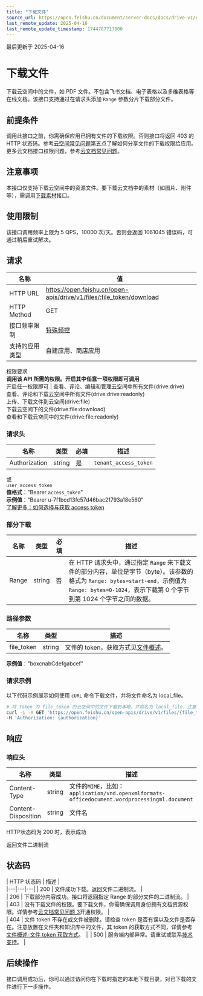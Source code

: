```yaml
---
title: "下载文件"
source_url: https://open.feishu.cn/document/server-docs/docs/drive-v1/download/download
last_remote_update: 2025-04-16
last_remote_update_timestamp: 1744787717000
---
```

最后更新于 2025-04-16

# 下载文件

下载云空间中的文件，如 PDF 文件。不包含飞书文档、电子表格以及多维表格等在线文档。该接口支持通过在请求头添加 `Range` 参数分片下载部分文件。

## 前提条件

调用此接口之前，你需确保应用已拥有文件的下载权限。否则接口将返回 403 的 HTTP 状态码。参考[云空间常见问题](https://open.feishu.cn/document/uAjLw4CM/ukTMukTMukTM/reference/drive-v1/faq)第五点了解如何分享文件的下载权限给应用。更多云文档接口权限问题，参考[云文档常见问题](https://open.feishu.cn/document/ukTMukTMukTM/uczNzUjL3czM14yN3MTN)。

## 注意事项

本接口仅支持下载云空间中的资源文件。要下载云文档中的素材（如图片、附件等），需调用[下载素材](https://open.feishu.cn/document/uAjLw4CM/ukTMukTMukTM/reference/drive-v1/media/download)接口。

## 使用限制

该接口调用频率上限为 5 QPS，10000 次/天。否则会返回 1061045 错误码，可通过稍后重试解决。

## 请求
名称 | 值
---|---
HTTP URL | https://open.feishu.cn/open-apis/drive/v1/files/:file_token/download
HTTP Method | GET
接口频率限制 | [特殊频控](https://open.feishu.cn/document/ukTMukTMukTM/uUzN04SN3QjL1cDN)
支持的应用类型 | 自建应用、商店应用
权限要求  
            **调用该 API 所需的权限。开启其中任意一项权限即可调用**  
            开启任一权限即可 | 查看、评论、编辑和管理云空间中所有文件(drive:drive)  
            查看、评论和下载云空间中所有文件(drive:drive:readonly)  
            上传、下载文件到云空间(drive:file)  
            下载云空间下的文件(drive:file:download)  
            查看和下载云空间中的文件(drive:file:readonly)

### 请求头

名称 | 类型 | 必填 | 描述
--- | --- | --- | ---
Authorization | string | 是 | `tenant_access_token`  
或  
`user_access_token`  
**值格式**："Bearer `access_token`"  
**示例值**："Bearer u-7f1bcd13fc57d46bac21793a18e560"  
[了解更多：如何选择与获取 access token](https://open.feishu.cn/document/uAjLw4CM/ugTN1YjL4UTN24CO1UjN/trouble-shooting/how-to-choose-which-type-of-token-to-use)

### 部分下载

名称 | 类型 | 必填 | 描述
--- | --- | --- | ---
Range | string | 否 | 在 HTTP 请求头中，通过指定 `Range` 来下载文件的部分内容，单位是字节（byte）。该参数的格式为 `Range: bytes=start-end`，示例值为 `Range: bytes=0-1024`，表示下载第 0 个字节到第 1024 个字节之间的数据。

### 路径参数

名称 | 类型 | 描述
--- | --- | ---
file_token | string | 文件的 token，获取方式见[文件概述](https://open.feishu.cn/document/uAjLw4CM/ukTMukTMukTM/reference/drive-v1/file/file-overview)。  
**示例值**："boxcnabCdefgabcef"

### 请求示例
以下代码示例展示如何使用 `cURL` 命令下载文件，并将文件命名为 local_file。
```bash
# 将 Token 为 file_token 的云空间中的文件下载到本地，并命名为 local_file，注意 file_token、local_file 和 authorization 要替换为真实值
curl -i -X GET 'https://open.feishu.cn/open-apis/drive/v1/files/{file_token}/download' -o "{local_file}" \
-H 'Authorization: {authorization}'
```

## 响应

### 响应头

名称 | 类型 | 描述
--- | --- | ---
Content-Type | string | 文件的`MIME`，比如：`application/vnd.openxmlformats-officedocument.wordprocessingml.document`
Content-Disposition | string | 文件名

HTTP状态码为 200 时，表示成功

返回文件二进制流

## 状态码

| HTTP 状态码 | 描述 |  
|---|---|---|
| 200 | 文件成功下载。返回文件二进制流。 |  
| 206 | 下载部分内容成功。接口将返回指定 Range 的部分文件的二进制流。 |  
| 403 | 没有下载文件的权限。要下载文件，你需确保调用身份拥有文档资源权限。详情参考[云文档常见问题 3](https://open.feishu.cn/document/ukTMukTMukTM/uczNzUjL3czM14yN3MTN#16c6475a)开通权限。 |  
| 404 | 文件 token 不存在或文件被删除。请检查 token 是否有误以及文件是否存在。注意放置在文件夹和知识库中的文件，其 token 的获取方式不同，详情参考[文件概述-文件 token 获取方式](https://open.feishu.cn/document/uAjLw4CM/ukTMukTMukTM/reference/drive-v1/file/file-overview#2b224832)。 ||
| 500 | 服务端内部异常。请重试或联系[技术支持](https://applink.feishu.cn/TLJpeNdW)。 |  

## 后续操作
接口调用成功后，你可以通过访问你在下载时指定的本地下载目录，对已下载的文件进行下一步操作。
